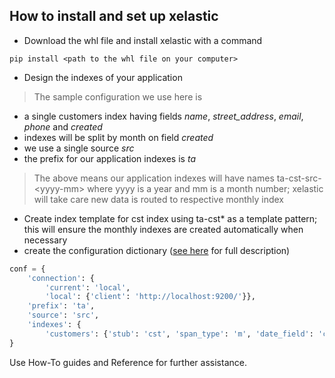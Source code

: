 ## How to install and set up xelastic
* Download the whl file and install xelastic with a command
```
pip install <path to the whl file on your computer>
```
* Design the indexes of your application
> The sample configuration we use here is
* a single customers index having fields *name*, *street_address*, *email*, *phone* and *created*
* indexes will be split by month on field *created*
* we use a single source *src*
* the prefix for our application indexes is *ta*
> The above means our application indexes will have names ta-cst-src-\<yyyy-mm\> where yyyy is a year and mm is a month number; xelastic will take care new data is routed to respective monthly index

* Create index template for cst index using ta-cst* as a template pattern; this will ensure the monthly indexes are created automatically when necessary
* create the configuration dictionary ([see here](reference.md#src.xelastic.XElastic.__init__) for full description)

```python
conf = {
	'connection': {
		'current': 'local',
		'local': {'client': 'http://localhost:9200/'}},
	'prefix': 'ta',
	'source': 'src',
	'indexes': {
		'customers': {'stub': 'cst', 'span_type': 'm', 'date_field': 'created'}}
}
```
Use How-To guides and Reference for further assistance.
